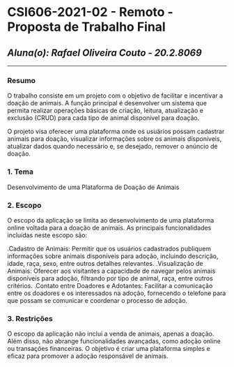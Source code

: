 # **CSI606-2021-02 - Remoto - Proposta de Trabalho Final**

## *Aluna(o): Rafael Oliveira Couto - 20.2.8069*

--------------

<!-- Descrever um resumo sobre o trabalho. -->

### Resumo

  O trabalho consiste em um projeto com o objetivo de facilitar e incentivar a doação de animais. A função principal é desenvolver um sistema que permita realizar operações básicas de criação, leitura, atualização e exclusão (CRUD) para cada tipo de animal disponível para doação.

  O projeto visa oferecer uma plataforma onde os usuários possam cadastrar animais para doação, visualizar informações sobre os animais disponíveis, atualizar dados quando necessário e, se desejado, remover o anúncio de doação.

<!-- Apresentar o tema. -->
### 1. Tema

  Desenvolvimento de uma Plataforma de Doação de Animais

<!-- Descrever e limitar o escopo da aplicação. -->
### 2. Escopo

  O escopo da aplicação se limita ao desenvolvimento de uma plataforma online voltada para a doação de animais. As principais funcionalidades incluídas neste escopo são:

  .Cadastro de Animais: Permitir que os usuários cadastrados publiquem informações sobre animais disponíveis para adoção, incluindo descrição, idade, raça, sexo, entre outros detalhes relevantes.
  .Visualização de Animais: Oferecer aos visitantes a capacidade de navegar pelos animais disponíveis para adoção, filtrando por tipo de animal, raça, entre outros critérios.
  .Contato entre Doadores e Adotantes: Facilitar a comunicação entre os doadores e os interessados na adoção, fornecendo o telefone para que possam se comunicar e coordenar o processo de adoção.

<!-- Apresentar restrições de funcionalidades e de escopo. -->
### 3. Restrições

  O escopo da aplicação não inclui a venda de animais, apenas a doação. Além disso, não abrange funcionalidades avançadas, como adoção online ou transações financeiras. O objetivo é criar uma plataforma simples e eficaz para promover a adoção responsável de animais.
